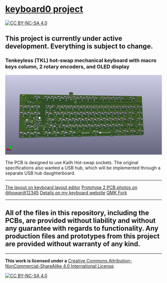 # [keyboard0 project](https://kb.ht12345.xyz/0)
[![CC BY-NC-SA 4.0][cc-by-nc-sa-shield]][cc-by-nc-sa]

## This project is currently under active development. Everything is subject to change.

### Tenkeyless (TKL) hot-swap mechanical keyboard with macro keys column, 2 rotary encoders, and OLED display

![Render of p2 PCB](Photos/keyboard0.png)

The PCB is designed to use Kailh Hot-swap sockets. The original specifications also wanted a USB hub, which will be implemented through a separate USB hub daughterboard. 

---

[The layout on keyboard layout editor](http://www.keyboard-layout-editor.com/#/gists/689bc560553c37fa0d04dfba9f11ed96)
[Prototype 2 PCB photos on @howardt12345](https://www.instagram.com/p/CYXeXJdg_eP/)
[Details on my keyboard website](https://kb.ht12345.xyz/0)
[QMK Fork](https://github.com/howardt12345/qmk_firmware/tree/ht12345/keyboard0/keyboards/ht12345/keyboard0)

---
## All of the files in this repository, including the PCBs, are provided without liability and without any guarantee with regards to functionality. Any production files and prototypes from this project are provided without warranty of any kind.

---

**This work is licensed under a** [Creative Commons Attribution-NonCommercial-ShareAlike 4.0 International License][cc-by-nc-sa].

[![CC BY-NC-SA 4.0][cc-by-nc-sa-image]][cc-by-nc-sa]

[cc-by-nc-sa]: http://creativecommons.org/licenses/by-nc-sa/4.0/
[cc-by-nc-sa-image]: https://licensebuttons.net/l/by-nc-sa/4.0/88x31.png
[cc-by-nc-sa-shield]: https://img.shields.io/badge/License-CC%20BY--NC--SA%204.0-lightgrey.svg
